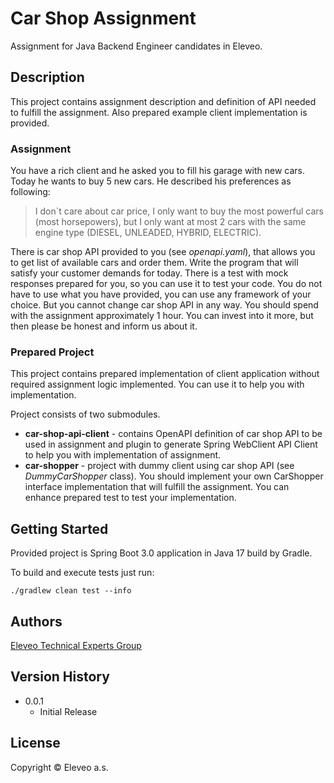 # Car Shop Assignment

Assignment for Java Backend Engineer candidates in Eleveo.

## Description

This project contains assignment description and definition of API needed to fulfill the assignment.
Also prepared example client implementation is provided.

### Assignment

You have a rich client and he asked you to fill his garage with new cars. Today he wants to buy 5 new cars.
He described his preferences as following:

> I don`t care about car price, I only want to buy the most powerful cars (most horsepowers),
> but I only want at most 2 cars with the same engine type (DIESEL, UNLEADED, HYBRID, ELECTRIC).

There is car shop API provided to you (see *openapi.yaml*), that allows you to get list of available cars and order them.
Write the program that will satisfy your customer demands for today. There is a test with mock responses prepared for you, so you can use it to test your code.
You do not have to use what you have provided, you can use any framework of your choice. But you cannot change car shop API in any way.
You should spend with the assignment approximately 1 hour. You can invest into it more,
but then please be honest and inform us about it.

### Prepared Project

This project contains prepared implementation of client application without required assignment logic implemented.
You can use it to help you with implementation.

Project consists of two submodules.
- **car-shop-api-client** - contains OpenAPI definition of car shop API to be used in assignment and
  plugin to generate Spring WebClient API Client to help you with implementation of assignment.
- **car-shopper** - project with dummy client using car shop API (see *DummyCarShopper* class).
  You should implement your own CarShopper interface implementation that will fulfill the assignment.
  You can enhance prepared test to test your implementation. 

## Getting Started

Provided project is Spring Boot 3.0 application in Java 17 build by Gradle.

To build and execute tests just run:
```shell
./gradlew clean test --info
```

## Authors

[Eleveo Technical Experts Group](mailto:teg@eleveo.com)

## Version History

* 0.0.1
    * Initial Release

## License

Copyright © Eleveo a.s.
